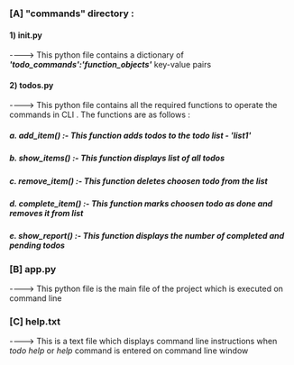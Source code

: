### **[A] "commands" directory :**

#### **1) __init__.py**
----> This python file contains a dictionary of **_'todo_commands':'function_objects'_** key-value pairs

#### **2) todos.py**
----> This python file contains all the required functions to operate the commands in CLI . The functions are as follows :

##### **a.** **_add_item()_** :- This function adds todos to the todo list - **_'list1'_**
##### **b.** **_show_items()_** :- This function displays list of all todos
##### **c.** **_remove_item()_** :- This function deletes choosen todo from the list
##### **d.** **_complete_item()_** :- This function marks choosen todo as done and removes it from list
##### **e.** **_show_report()_** :- This function displays the number of completed and pending todos

### **[B] app.py**
----> This python file is the main file of the project which is executed on command line

### **[C] help.txt**
----> This is a text file which displays command line instructions when _todo help_ or _help_ command is entered on command line window
